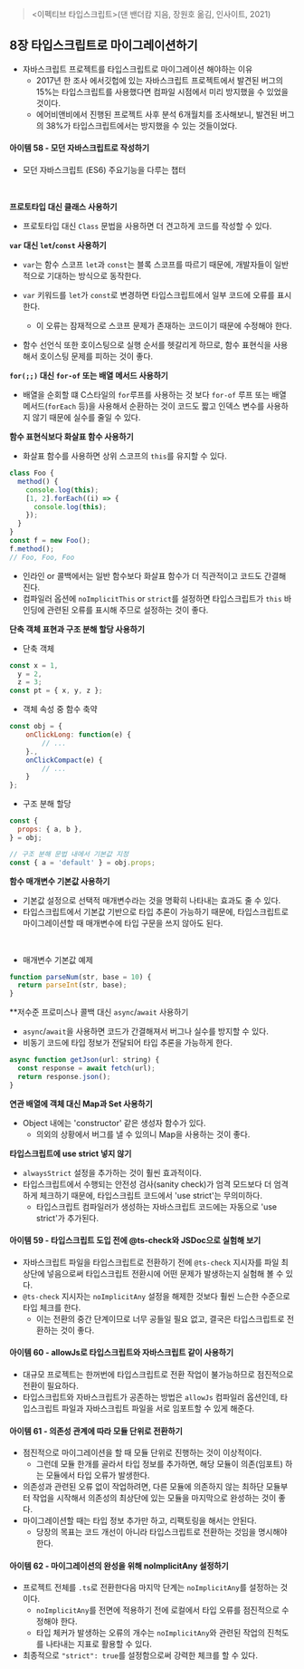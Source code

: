 > <이펙티브 타입스크립트>(댄 밴더캄 지음, 장원호 옮김, 인사이트, 2021)

## 8장 타입스크립트로 마이그레이션하기

- 자바스크립트 프로젝트를 타입스크립트로 마이그레이션 해야하는 이유
  - 2017년 한 조사 에서깃헙에 있는 자바스크립트 프로젝트에서 발견된 버그의 15%는 타입스크립트를 사용했다면 컴파일 시점에서 미리 방지했을 수 있었을 것이다.
  - 에어비앤비에서 진행된 프로젝트 사후 분석 6개월치를 조사해보니, 발견된 버그의 38%가 타입스크립트에서는 방지했을 수 있는 것들이었다.

#### 아이템 58 - 모던 자바스크립트로 작성하기

- 모던 자바스크립트 (ES6) 주요기능을 다루는 챕터

<br />

**프로토타입 대신 클래스 사용하기**

- 프로토타입 대신 `Class` 문법을 사용하면 더 견고하게 코드를 작성할 수 있다.

**`var` 대신 `let`/`const` 사용하기**

- `var`는 함수 스코프 `let`과 `const`는 블록 스코프를 따르기 때문에, 개발자들이 일반적으로 기대하는 방식으로 동작한다.

- `var` 키워드를 `let`가 `const`로 변경하면 타입스크립트에서 일부 코드에 오류를 표시한다.
  - 이 오류는 잠재적으로 스코프 문제가 존재하는 코드이기 때문에 수정해야 한다.
- 함수 선언식 또한 호이스팅으로 실행 순서를 헷갈리게 하므로, 함수 표현식을 사용해서 호이스팅 문제를 피하는 것이 좋다.

**`for(;;)` 대신 `for-of` 또는 배열 메서드 사용하기**

- 배열을 순회할 떄 C스타일의 `for`루프를 사용하는 것 보다 `for-of` 루프 또는 배열 메서드(`forEach` 등)을 사용해서 순환하는 것이 코드도 짧고 인덱스 변수를 사용하지 않기 때문에 실수를 줄일 수 있다.

**함수 표현식보다 화살표 함수 사용하기**

- 화살표 함수를 사용하면 상위 스코프의 `this`를 유지할 수 있다.

```ts
class Foo {
  method() {
    console.log(this);
    [1, 2].forEach((i) => {
      console.log(this);
    });
  }
}
const f = new Foo();
f.method();
// Foo, Foo, Foo
```

- 인라인 or 콜백에서는 일반 함수보다 화살표 함수가 더 직관적이고 코드도 간결해 진다.
- 컴파일러 옵션에 `noImplicitThis` or `strict`를 설정하면 타입스크립트가 `this` 바인딩에 관련된 오류를 표시해 주므로 설정하는 것이 좋다.

**단축 객체 표현과 구조 분해 할당 사용하기**

- 단축 객체

```js
const x = 1,
  y = 2,
  z = 3;
const pt = { x, y, z };
```

- 객체 속성 중 함수 축약

```js
const obj = {
    onClickLong: function(e) {
        // ...
    }.,
    onClickCompact(e) {
        // ...
    }
};
```

- 구조 분해 할당

```js
const {
  props: { a, b },
} = obj;

// 구조 분해 문법 내에서 기본값 지정
const { a = 'default' } = obj.props;
```

**함수 매개변수 기본값 사용하기**

- 기본값 설정으로 선택적 매개변수라는 것을 명확히 나타내는 효과도 줄 수 있다.
- 타입스크립트에서 기본값 기반으로 타입 추론이 가능하기 때문에, 타입스크립트로 마이그레이션할 때 매개변수에 타입 구문을 쓰지 않아도 된다.

<br />

- 매개변수 기본값 예제

```js
function parseNum(str, base = 10) {
  return parseInt(str, base);
}
```

\*\*저수준 프로미스나 콜백 대신 `async`/`await` 사용하기

- `async`/`await`을 사용하면 코드가 간결해져서 버그나 실수를 방지할 수 있다.
- 비동기 코드에 타입 정보가 전달되어 타입 추론을 가능하게 한다.

```js
async function getJson(url: string) {
  const response = await fetch(url);
  return response.json();
}
```

**연관 배열에 객체 대신 Map과 Set 사용하기**

- Object 내에는 'constructor' 같은 생성자 함수가 있다.
  - 의외의 상황에서 버그를 낼 수 있의니 Map을 사용하는 것이 좋다.

**타입스크립트에 use strict 넣지 않기**

- `alwaysStrict` 설정을 추가하는 것이 훨씬 효과적이다.
- 타입스크립트에서 수행되는 안전성 검사(sanity check)가 엄격 모드보다 더 엄격하게 체크하기 때문에, 타입스크립트 코드에서 'use strict'는 무의미하다.
  - 타입스크립트 컴파일러가 생성하는 자바스크립트 코드에는 자동으로 'use strict'가 추가된다.

#### 아이템 59 - 타입스크립트 도입 전에 @ts-check와 JSDoc으로 실험해 보기

- 자바스크립트 파일을 타입스크립트로 전환하기 전에 `@ts-check` 지시자를 파일 최상단에 넣음으로써 타입스크립트 전환시에 어떤 문제가 발생하는지 실험해 볼 수 있다.
- `@ts-check` 지시자는 `noImplicitAny` 설정을 해제한 것보다 훨씬 느슨한 수준으로 타입 체크를 한다.
  - 이는 전환의 중간 단계이므로 너무 공들일 필요 없고, 결국은 타입스크립트로 전환하는 것이 좋다.

#### 아이템 60 - allowJs로 타입스크립트와 자바스크립트 같이 사용하기

- 대규모 프로젝트는 한꺼번에 타입스크립트로 전환 작업이 불가능하므로 점진적으로 전환이 필요하다.
- 타입스크립트와 자바스크립트가 공존하는 방법은 `allowJs` 컴파일러 옵션인데, 타입스크립트 파일과 자바스크립트 파일을 서로 임포트할 수 있게 해준다.

#### 아이템 61 - 의존성 관계에 따라 모듈 단위로 전환하기

- 점진적으로 마이그레이션을 할 때 모듈 단위로 진행하는 것이 이상적이다.
  - 그런데 모듈 한개를 골라서 타입 정보를 추가하면, 해당 모듈이 의존(임포트) 하는 모듈에서 타입 오류가 발생한다.
- 의존성과 관련된 오류 없이 작업하려면, 다른 모듈에 의존하지 않는 최하단 모듈부터 작업을 시작해서 의존성의 최상단에 있는 모듈을 마지막으로 완성하는 것이 좋다.
- 마이그레이션할 때는 타입 정보 추가만 하고, 리팩토링을 해서는 안된다.
  - 당장의 목표는 코드 개선이 아니라 타입스크립트로 전환하는 것임을 명시해야 한다.

#### 아이템 62 - 마이그레이션의 완성을 위해 noImplicitAny 설정하기

- 프로젝트 전체를 `.ts`로 전환한다음 마지막 단계는 `noImplicitAny`를 설정하는 것이다.
  - `noImplicitAny`를 전면에 적용하기 전에 로컬에서 타입 오류를 점진적으로 수정해야 한다.
  - 타입 체커가 발생하는 오류의 개수는 `noImplicitAny`와 관련된 작업의 진척도를 나타내는 지표로 활용할 수 있다.
- 최종적으로 `"strict": true`를 설정함으로써 강력한 체크를 할 수 있다.
